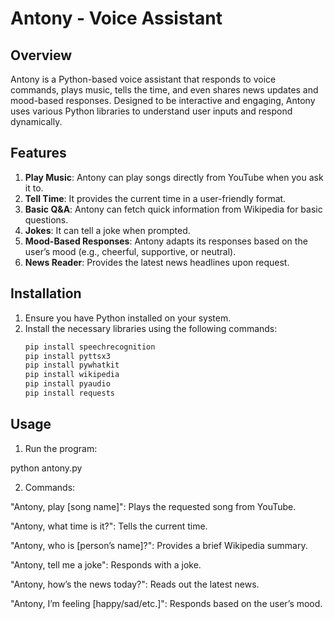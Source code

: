 # Antony - Voice Assistant

## Overview
Antony is a Python-based voice assistant that responds to voice commands, plays music, tells the time, and even shares news updates and mood-based responses. Designed to be interactive and engaging, Antony uses various Python libraries to understand user inputs and respond dynamically.

## Features
1. **Play Music**: Antony can play songs directly from YouTube when you ask it to.
2. **Tell Time**: It provides the current time in a user-friendly format.
3. **Basic Q&A**: Antony can fetch quick information from Wikipedia for basic questions.
4. **Jokes**: It can tell a joke when prompted.
5. **Mood-Based Responses**: Antony adapts its responses based on the user’s mood (e.g., cheerful, supportive, or neutral).
6. **News Reader**: Provides the latest news headlines upon request.

## Installation
1. Ensure you have Python installed on your system. 
2. Install the necessary libraries using the following commands:
   ```bash
   pip install speechrecognition
   pip install pyttsx3
   pip install pywhatkit
   pip install wikipedia
   pip install pyaudio
   pip install requests


## Usage

1. Run the program:

python antony.py

2. Commands:

 "Antony, play [song name]":  Plays the requested song from YouTube.
 
 "Antony, what time is it?": Tells the current time.
 
 "Antony, who is [person’s name]?": Provides a brief Wikipedia summary.
 
 "Antony, tell me a joke": Responds with a joke.
 
 "Antony, how’s the news today?": Reads out the latest news.
 
 "Antony, I’m feeling [happy/sad/etc.]": Responds based on the user’s mood.
 
